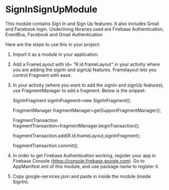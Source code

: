 # SignInSignUpModule
This module contains Sign In and Sign Up features. It also includes Gmail and Facebook login. Underlining libraries used are Firebase Authentication, EventBus, Facebook and Gmail Authentication

Here are the steps to use this in your project:
  1. Import it as a module in your application.
  2. Add a FrameLayout with id= "R.id.frameLayout" in your activity where you are adding the signIn and signUp features. Framelayout lets you control Fragment with ease.
  3. In your activity (where you want to add the signIn and signUp features), use FragmentManager to add a fragment. 
     Below is the snippet:
     
        SignInFragment signInFragment=new SignInFragment();
        
        FragmentManager fragmentManager=getSupportFragmentManager();
        
        FragmentTransaction fragmentTransaction=fragmentManager.beginTransaction();
        
        fragmentTransaction.add(R.id.frameLayout,signInFragment);
        
        fragmentTransaction.commit();
  
  4. In order to get Firebase Authentication working, register your app in Firebase Console (https://console.firebase.google.com).
     Go to AppManifest.xml of this module, and use package name to register it.
  5. Copy google-services.json and paste in inside the module (inside SignIn).
